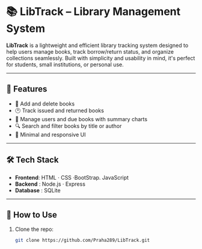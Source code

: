 # 📚 LibTrack – Library Management System

**LibTrack** is a lightweight and efficient library tracking system designed to help users manage books, track borrow/return status, and organize collections seamlessly. Built with simplicity and usability in mind, it's perfect for students, small institutions, or personal use.

---

## 🔧 Features

- 📖 Add and delete books
- 🕐 Track issued and returned books
- 👤 Manage users and due books with summary charts 
- 🔍 Search and filter books by title or author
- 🧾 Minimal and responsive UI

---

## 🛠 Tech Stack

- **Frontend**: HTML · CSS ·BootStrap. JavaScript 
- **Backend** : Node.js · Express 
- **Database** : SQLite

---

## 🚀 How to Use

1. Clone the repo:
   ```bash
   git clone https://github.com/Praha289/LibTrack.git

